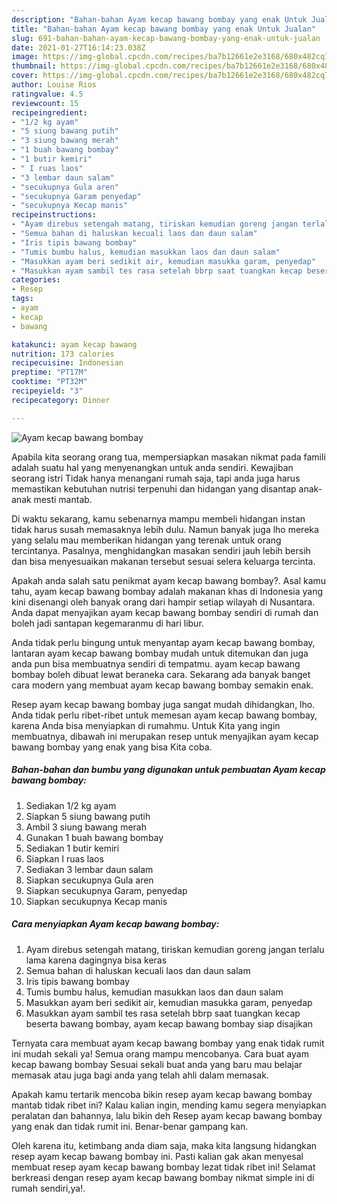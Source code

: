 ```yaml
---
description: "Bahan-bahan Ayam kecap bawang bombay yang enak Untuk Jualan"
title: "Bahan-bahan Ayam kecap bawang bombay yang enak Untuk Jualan"
slug: 691-bahan-bahan-ayam-kecap-bawang-bombay-yang-enak-untuk-jualan
date: 2021-01-27T16:14:23.038Z
image: https://img-global.cpcdn.com/recipes/ba7b12661e2e3168/680x482cq70/ayam-kecap-bawang-bombay-foto-resep-utama.jpg
thumbnail: https://img-global.cpcdn.com/recipes/ba7b12661e2e3168/680x482cq70/ayam-kecap-bawang-bombay-foto-resep-utama.jpg
cover: https://img-global.cpcdn.com/recipes/ba7b12661e2e3168/680x482cq70/ayam-kecap-bawang-bombay-foto-resep-utama.jpg
author: Louise Rios
ratingvalue: 4.5
reviewcount: 15
recipeingredient:
- "1/2 kg ayam"
- "5 siung bawang putih"
- "3 siung bawang merah"
- "1 buah bawang bombay"
- "1 butir kemiri"
- " I ruas laos"
- "3 lembar daun salam"
- "secukupnya Gula aren"
- "secukupnya Garam penyedap"
- "secukupnya Kecap manis"
recipeinstructions:
- "Ayam direbus setengah matang, tiriskan kemudian goreng jangan terlalu lama karena dagingnya bisa keras"
- "Semua bahan di haluskan kecuali laos dan daun salam"
- "Iris tipis bawang bombay"
- "Tumis bumbu halus, kemudian masukkan laos dan daun salam"
- "Masukkan ayam beri sedikit air, kemudian masukka garam, penyedap"
- "Masukkan ayam sambil tes rasa setelah bbrp saat tuangkan kecap beserta bawang bombay, ayam kecap bawang bombay siap disajikan"
categories:
- Resep
tags:
- ayam
- kecap
- bawang

katakunci: ayam kecap bawang 
nutrition: 173 calories
recipecuisine: Indonesian
preptime: "PT17M"
cooktime: "PT32M"
recipeyield: "3"
recipecategory: Dinner

---
```



![Ayam kecap bawang bombay](https://img-global.cpcdn.com/recipes/ba7b12661e2e3168/680x482cq70/ayam-kecap-bawang-bombay-foto-resep-utama.jpg)

Apabila kita seorang orang tua, mempersiapkan masakan nikmat pada famili adalah suatu hal yang menyenangkan untuk anda sendiri. Kewajiban seorang istri Tidak hanya menangani rumah saja, tapi anda juga harus memastikan kebutuhan nutrisi terpenuhi dan hidangan yang disantap anak-anak mesti mantab.

Di waktu  sekarang, kamu sebenarnya mampu membeli hidangan instan tidak harus susah memasaknya lebih dulu. Namun banyak juga lho mereka yang selalu mau memberikan hidangan yang terenak untuk orang tercintanya. Pasalnya, menghidangkan masakan sendiri jauh lebih bersih dan bisa menyesuaikan makanan tersebut sesuai selera keluarga tercinta. 



Apakah anda salah satu penikmat ayam kecap bawang bombay?. Asal kamu tahu, ayam kecap bawang bombay adalah makanan khas di Indonesia yang kini disenangi oleh banyak orang dari hampir setiap wilayah di Nusantara. Anda dapat menyajikan ayam kecap bawang bombay sendiri di rumah dan boleh jadi santapan kegemaranmu di hari libur.

Anda tidak perlu bingung untuk menyantap ayam kecap bawang bombay, lantaran ayam kecap bawang bombay mudah untuk ditemukan dan juga anda pun bisa membuatnya sendiri di tempatmu. ayam kecap bawang bombay boleh dibuat lewat beraneka cara. Sekarang ada banyak banget cara modern yang membuat ayam kecap bawang bombay semakin enak.

Resep ayam kecap bawang bombay juga sangat mudah dihidangkan, lho. Anda tidak perlu ribet-ribet untuk memesan ayam kecap bawang bombay, karena Anda bisa menyiapkan di rumahmu. Untuk Kita yang ingin membuatnya, dibawah ini merupakan resep untuk menyajikan ayam kecap bawang bombay yang enak yang bisa Kita coba.

<!--inarticleads1-->

##### Bahan-bahan dan bumbu yang digunakan untuk pembuatan Ayam kecap bawang bombay:

1. Sediakan 1/2 kg ayam
1. Siapkan 5 siung bawang putih
1. Ambil 3 siung bawang merah
1. Gunakan 1 buah bawang bombay
1. Sediakan 1 butir kemiri
1. Siapkan  I ruas laos
1. Sediakan 3 lembar daun salam
1. Siapkan secukupnya Gula aren
1. Siapkan secukupnya Garam, penyedap
1. Siapkan secukupnya Kecap manis




<!--inarticleads2-->

##### Cara menyiapkan Ayam kecap bawang bombay:

1. Ayam direbus setengah matang, tiriskan kemudian goreng jangan terlalu lama karena dagingnya bisa keras
1. Semua bahan di haluskan kecuali laos dan daun salam
1. Iris tipis bawang bombay
1. Tumis bumbu halus, kemudian masukkan laos dan daun salam
1. Masukkan ayam beri sedikit air, kemudian masukka garam, penyedap
1. Masukkan ayam sambil tes rasa setelah bbrp saat tuangkan kecap beserta bawang bombay, ayam kecap bawang bombay siap disajikan




Ternyata cara membuat ayam kecap bawang bombay yang enak tidak rumit ini mudah sekali ya! Semua orang mampu mencobanya. Cara buat ayam kecap bawang bombay Sesuai sekali buat anda yang baru mau belajar memasak atau juga bagi anda yang telah ahli dalam memasak.

Apakah kamu tertarik mencoba bikin resep ayam kecap bawang bombay mantab tidak ribet ini? Kalau kalian ingin, mending kamu segera menyiapkan peralatan dan bahannya, lalu bikin deh Resep ayam kecap bawang bombay yang enak dan tidak rumit ini. Benar-benar gampang kan. 

Oleh karena itu, ketimbang anda diam saja, maka kita langsung hidangkan resep ayam kecap bawang bombay ini. Pasti kalian gak akan menyesal membuat resep ayam kecap bawang bombay lezat tidak ribet ini! Selamat berkreasi dengan resep ayam kecap bawang bombay nikmat simple ini di rumah sendiri,ya!.

